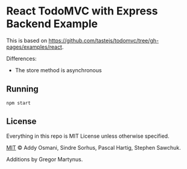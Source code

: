# React TodoMVC with Express Backend Example

This is based on https://github.com/tastejs/todomvc/tree/gh-pages/examples/react.

Differences:

- The store method is asynchronous

## Running

```
npm start
```

## License

Everything in this repo is MIT License unless otherwise specified.

[MIT](https://github.com/tastejs/todomvc/blob/f00f77604663126725ecacba76a035f4b6a0ad01/license.md) © Addy Osmani, Sindre Sorhus, Pascal Hartig, Stephen Sawchuk.

Additions by Gregor Martynus.
